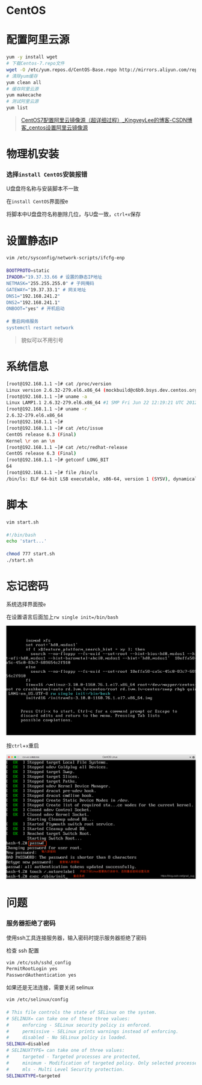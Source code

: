 # CentOS

# 配置阿里云源

```bash
yum -y install wget
# 下载Centos-7.repo文件
wget -O /etc/yum.repos.d/CentOS-Base.repo http://mirrors.aliyun.com/repo/Centos-7.repo
# 清除yum缓存
yum clean all
# 缓存阿里云源
yum makecache
# 测试阿里云源 
yum list
```

> [CentOS7配置阿里云镜像源（超详细过程）_KingveyLee的博客-CSDN博客_centos设置阿里云镜像源](https://blog.csdn.net/KingveyLee/article/details/114984534)

# 物理机安装

### 选择`install CentOS`安装报错

U盘盘符名称与安装脚本不一致

在`install CentOS`界面按e

将脚本中U盘盘符名称删除几位，与U盘一致，`ctrl+x`保存

# 设置静态IP

```bash
vim /etc/sysconfig/network-scripts/ifcfg-enp

BOOTPROTO=static
IPADDR="19.37.33.66 # 设置的静态IP地址
NETMASK="255.255.255.0" # 子网掩码 
GATEWAY="19.37.33.1" # 网关地址
DNS1="192.168.241.2"
DNS2="192.168.241.1"
ONBOOT="yes" # 开机启动

# 重启网络服务
systemctl restart network
```

> 貌似可以不用引号

# 系统信息

```bash
[root@192.168.1.1 ~]# cat /proc/version 
Linux version 2.6.32-279.el6.x86_64 (mockbuild@c6b9.bsys.dev.centos.org) (gcc version 4.4.6 20120305 (Red Hat 4.4.6-4) (GCC) ) #1 SMP Fri Jun 22 12:19:21 UTC 2012
[root@192.168.1.1 ~]# uname -a
Linux LAMP1.1 2.6.32-279.el6.x86_64 #1 SMP Fri Jun 22 12:19:21 UTC 2012 x86_64 x86_64 x86_64 GNU/Linux
[root@192.168.1.1 ~]# uname -r
2.6.32-279.el6.x86_64
[root@192.168.1.1 ~]#
[root@192.168.1.1 ~]# cat /etc/issue
CentOS release 6.3 (Final)
Kernel \r on an \m
[root@192.168.1.1 ~]# cat /etc/redhat-release 
CentOS release 6.3 (Final)
[root@192.168.1.1 ~]# getconf LONG_BIT
64
[root@192.168.1.1 ~]# file /bin/ls
/bin/ls: ELF 64-bit LSB executable, x86-64, version 1 (SYSV), dynamically linked (uses shared libs), for GNU/Linux 2.6.18, stripped
```

# 脚本

```bash
vim start.sh

#!/bin/bash
echo 'start...'

chmod 777 start.sh
./start.sh
```

# 忘记密码

系统选择界面按`e`

在设置语言后面加上`rw single init=/bin/bash`

![image-20230616113137926](image-20230616113137926.png)

按`ctrl`+`x`重启

![img](watermark,type_ZmFuZ3poZW5naGVpdGk,shadow_10,text_aHR0cHM6Ly9ibG9nLmNzZG4ubmV0L2duYWlsX291Zw==,size_16,color_FFFFFF,t_70.png)

# 问题

### 服务器拒绝了密码

使用ssh工具连接服务器，输入密码时提示服务器拒绝了密码

检查 ssh 配置

```bash
vim /etc/ssh/sshd_config
PermitRootLogin yes
PasswordAuthentication yes
```

如果还是无法连接，需要关闭 selinux

```bash
vim /etc/selinux/config

# This file controls the state of SELinux on the system.
# SELINUX= can take one of these three values:
#     enforcing - SELinux security policy is enforced.
#     permissive - SELinux prints warnings instead of enforcing.
#     disabled - No SELinux policy is loaded.
SELINUX=disabled
# SELINUXTYPE= can take one of three values:
#     targeted - Targeted processes are protected,
#     minimum - Modification of targeted policy. Only selected processes are protected. 
#     mls - Multi Level Security protection.
SELINUXTYPE=targeted
```


